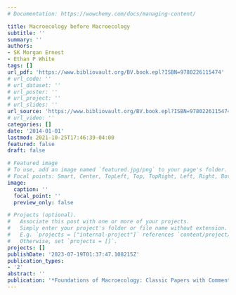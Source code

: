```yaml
---
# Documentation: https://wowchemy.com/docs/managing-content/

title: Macroecology before Macroecology
subtitle: ''
summary: ''
authors:
- SK Morgan Ernest
- Ethan P White
tags: []
url_pdf: 'https://www.bibliovault.org/BV.book.epl?ISBN=9780226115474'
# url_code: ''
# url_dataset: ''
# url_poster: ''
# url_project: ''
# url_slides: ''
url_source: 'https://www.bibliovault.org/BV.book.epl?ISBN=9780226115474'
# url_video: ''
categories: []
date: '2014-01-01'
lastmod: 2021-10-25T17:46:39-04:00
featured: false
draft: false

# Featured image
# To use, add an image named `featured.jpg/png` to your page's folder.
# Focal points: Smart, Center, TopLeft, Top, TopRight, Left, Right, BottomLeft, Bottom, BottomRight.
image:
  caption: ''
  focal_point: ''
  preview_only: false

# Projects (optional).
#   Associate this post with one or more of your projects.
#   Simply enter your project's folder or file name without extension.
#   E.g. `projects = ["internal-project"]` references `content/project/deep-learning/index.md`.
#   Otherwise, set `projects = []`.
projects: []
publishDate: '2023-07-19T01:37:47.108215Z'
publication_types:
- '2'
abstract: ''
publication: '*Foundations of Macroecology: Classic Papers with Commentaries*'
---
```

